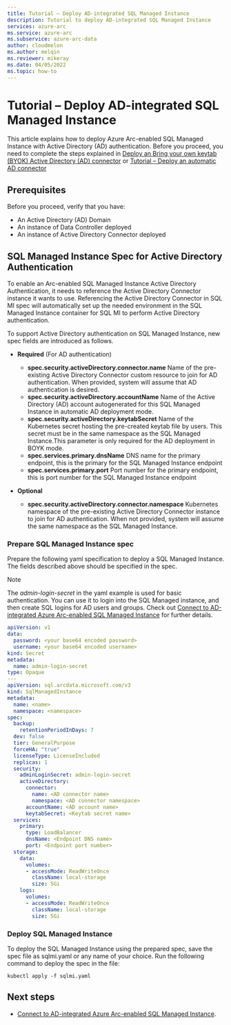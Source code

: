 ```yaml
---
title: Tutorial – Deploy AD-integrated SQL Managed Instance
description: Tutorial to deploy AD-integrated SQL Managed Instance
services: azure-arc
ms.service: azure-arc
ms.subservice: azure-arc-data
author: cloudmelon
ms.author: melqin
ms.reviewer: mikeray
ms.date: 04/05/2022
ms.topic: how-to
---
```



# Tutorial – Deploy AD-integrated SQL Managed Instance

This article explains how to deploy Azure Arc-enabled SQL Managed Instance with Active Directory (AD) authentication.
Before you proceed, you need to complete the steps explained in [Deploy an Bring your own keytab (BYOK) Active Directory (AD) connector](deploy-byok-active-directory-connector.md) or [Tutorial – Deploy an automatic AD connector](deploy-automatic-active-directory-connector.md)


## Prerequisites

Before you proceed, verify that you have:

* An Active Directory (AD) Domain
* An instance of Data Controller deployed
* An instance of Active Directory Connector deployed


## SQL Managed Instance Spec for Active Directory Authentication

To enable an Arc-enabled SQL Managed Instance Active Directory Authentication, it needs to reference the Active Directory Connector instance it wants to use. Referencing the Active Directory Connector in SQL MI spec will automatically set up the needed environment in the SQL Managed Instance container for SQL MI to perform Active Directory authentication. 

To support Active Directory authentication on SQL Managed Instance, new spec fields are introduced as follows.

- **Required** (For AD authentication)
   - **spec.security.activeDirectory.connector.name** 
      Name of the pre-existing Active Directory Connector custom resource to join for AD authentication. When provided, system will assume that AD authentication is desired.
   - **spec.security.activeDirectory.accountName** 
      Name of the Active Directory (AD) account autogenerated for this SQL Managed Instance in automatic AD deployment mode. 
  - **spec.security.activeDirectory.keytabSecret**
     Name of the Kubernetes secret hosting the pre-created keytab file by users. This secret must be in the same namespace as the SQL Managed Instance.This parameter is only required for the AD deployment in BOYK mode. 
  - **spec.services.primary.dnsName**
     DNS name for the primary endpoint, this is the primary for the SQL Managed Instance endpoint 
  - **spec.services.primary.port**
     Port number for the primary endpoint, this is port number for the SQL Managed Instance endpoint 

- **Optional**
  - **spec.security.activeDirectory.connector.namespace**
     Kubernetes namespace of the pre-existing Active Directory Connector instance to join for AD authentication. When not provided, system will assume the same namespace as the SQL Managed Instance.

### Prepare SQL Managed Instance spec

Prepare the following yaml specification to deploy a SQL Managed Instance. The fields described above should be specified in the spec.

> [!NOTE]
> The *admin-login-secret* in the yaml example is used for basic authentication. You can use it to login into the SQL Managed instance, and then create SQL logins for AD users and groups. Check out [Connect to AD-integrated Azure Arc-enabled SQL Managed Instance](connect-active-directory-sql-managed-instance.md) for further details. 


```yaml
apiVersion: v1
data:
  password: <your base64 encoded password>
  username: <your base64 encoded username>
kind: Secret
metadata:
  name: admin-login-secret
type: Opaque
---
apiVersion: sql.arcdata.microsoft.com/v3
kind: SqlManagedInstance
metadata:
  name: <name>
  namespace: <namespace>
spec:
  backup:
    retentionPeriodInDays: 7
  dev: false
  tier: GeneralPurpose
  forceHA: "true"
  licenseType: LicenseIncluded
  replicas: 1
  security:
    adminLoginSecret: admin-login-secret
    activeDirectory:
      connector:
        name: <AD connector name>
        namespace: <AD connector namespace>
      accountName: <AD account name>
      keytabSecret: <Keytab secret name>
  services:
    primary:
      type: LoadBalancer
      dnsName: <Endpoint DNS name>
      port: <Endpoint port number>
  storage:
    data:
      volumes:
      - accessMode: ReadWriteOnce
        className: local-storage
        size: 5Gi
    logs:
      volumes:
      - accessMode: ReadWriteOnce
        className: local-storage
        size: 5Gi
```

### Deploy SQL Managed Instance

To deploy the SQL Managed Instance using the prepared spec, save the spec file as sqlmi.yaml or any name of your choice.
Run the following command to deploy the spec in the file:

```console
kubectl apply -f sqlmi.yaml
```

## Next steps

* [Connect to AD-integrated Azure Arc-enabled SQL Managed Instance](connect-active-directory-sql-managed-instance.md).

